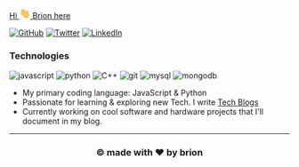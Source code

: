 [Hi <img src="https://raw.githubusercontent.com/ABSphreak/ABSphreak/master/gifs/Hi.gif" width="20px"> Brion here](https://narravabrion.netlify.app/)

<p>
 <a href="https://github.com/narravabrion"><img src="https://img.shields.io/github/followers/narravabrion?style=social" alt="GitHub"></a>
 <a href="https://twitter.com/narravabrion"><img src="https://img.shields.io/twitter/follow/narravabrion?style=social" alt="Twitter"></a>
 <a href="https://www.linkedin.com/in/brian-george-411b49184/"><img src="https://img.shields.io/badge/LinkedIn--_.svg?style=social&logo=linkedin" alt="LinkedIn"></a>
 </p>


### Technologies 

<p align="left">
<img src="https://cdn.pixabay.com/photo/2015/04/23/17/41/javascript-736400_960_720.png" alt="javascript" width="40" height="40"/>
<img src="https://cdn3.iconfinder.com/data/icons/logos-and-brands-adobe/512/267_Python-512.png" alt="python" width="40" height="40"/> 
<img src="https://i.pinimg.com/originals/99/f8/87/99f887833c475448723d3c9ac16c179b.png" alt="C++" width="40" height="40"/> 
<img src="https://www.vectorlogo.zone/logos/git-scm/git-scm-icon.svg" alt="git" width="40" height="40"/> 
<img src="https://i.pinimg.com/originals/50/f1/58/50f1582a95bdac10f1c3fa295c8b947b.png" alt="mysql" width="40" height="40"/>
<img src="https://encrypted-tbn0.gstatic.com/images?q=tbn:ANd9GcRASBParCnQhsRkKZ8opkkRjtk9XJ-MHdy0jA&usqp=CAU" alt="mongodb" width="40" height="40"/> 
</p>

 

* My primary coding language: JavaScript & Python
* Passionate for learning & exploring new Tech. I write [Tech Blogs](https://codxbrion.hashnode.dev/)
* Currently working on cool software and hardware projects that I'll document in my blog.

---

[twitter]: https://twitter.com/narravabrion
[Hashnode]: https://codxbrion.hashnode.dev/
[gmail]: kidbrion7@gmail.com
[linkedin]: https://www.linkedin.com/in/brian-george-411b49184/


<h3 align="center"> &copy; made with ❤️ by brion</h3>

